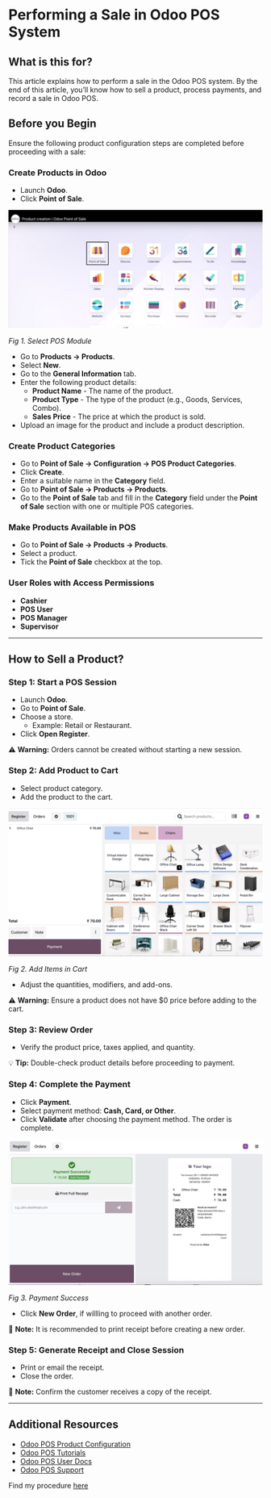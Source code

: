 # Performing a Sale in Odoo POS System

## What is this for?
This article explains how to perform a sale in the Odoo POS system. By the end of this article, you’ll know how to sell a product, process payments, and record a sale in Odoo POS. 

## Before you Begin  

Ensure the following product configuration steps are completed before proceeding with a sale:

### Create Products in Odoo
- Launch **Odoo**.  
- Click **Point of Sale**.  

![POS MODULE](./assets/images/POS%20Module.jpeg)

*Fig 1. Select POS Module*

- Go to **Products → Products**.  
- Select **New**.  
- Go to the **General Information** tab.  
- Enter the following product details:  
  - **Product Name** - The name of the product.  
  - **Product Type** - The type of the product (e.g., Goods, Services, Combo).  
  - **Sales Price** - The price at which the product is sold.  
- Upload an image for the product and include a product description.  

### Create Product Categories
- Go to **Point of Sale → Configuration → POS Product Categories**.  
- Click **Create**.  
- Enter a suitable name in the **Category** field.  
- Go to **Point of Sale → Products → Products**.  
- Go to the **Point of Sale** tab and fill in the **Category** field under the **Point of Sale** section with one or multiple POS categories.  

### Make Products Available in POS
- Go to **Point of Sale → Products → Products**.  
- Select a product.  
- Tick the **Point of Sale** checkbox at the top.  

### User Roles with Access Permissions
- **Cashier**  
- **POS User**  
- **POS Manager**  
- **Supervisor**  

---

## How to Sell a Product?

### Step 1: Start a POS Session

- Launch **Odoo**.  
- Go to **Point of Sale**.  
- Choose a store.  
  - Example: Retail or Restaurant.  
- Click **Open Register**.  

⚠️ **Warning:** Orders cannot be created without starting a new session.  

### Step 2: Add Product to Cart
- Select product category.  
- Add the product to the cart.  

![Add Items to Cart](./assets/images/Items%20in%20cart.jpeg)

*Fig 2. Add Items in Cart*  

- Adjust the quantities, modifiers, and add-ons.  

⚠️ **Warning:** Ensure a product does not have $0 price before adding to the cart.  

### Step 3: Review Order
- Verify the product price, taxes applied, and quantity.  

💡 **Tip:** Double-check product details before proceeding to payment.  

### Step 4: Complete the Payment
- Click **Payment**.  
- Select payment method: **Cash, Card, or Other**.  
- Click **Validate** after choosing the payment method. The order is complete.  

![Payment Sucess](./assets/images/Payment%20Success.jpeg)

*Fig 3. Payment Success*  

- Click **New Order**, if willling to proceed with another order.  

📌 **Note:** It is recommended to print receipt before creating a new order. 

### Step 5: Generate Receipt and Close Session
- Print or email the receipt.  
- Close the order.  

📌 **Note:** Confirm the customer receives a copy of the receipt.  

---
## Additional Resources
- [Odoo POS Product Configuration](https://www.odoo.com/documentation/19.0/applications/sales/point_of_sale/configuration.html)
- [Odoo POS Tutorials](https://www.odoo.com/slides/point-of-sale-28)
- [Odoo POS User Docs](https://www.odoo.com/documentation/19.0/applications/sales/point_of_sale.html)
- [Odoo POS Support](https://www.odoo.com/help)

Find my procedure [here](./assets/docs/Procedure.pdf)

